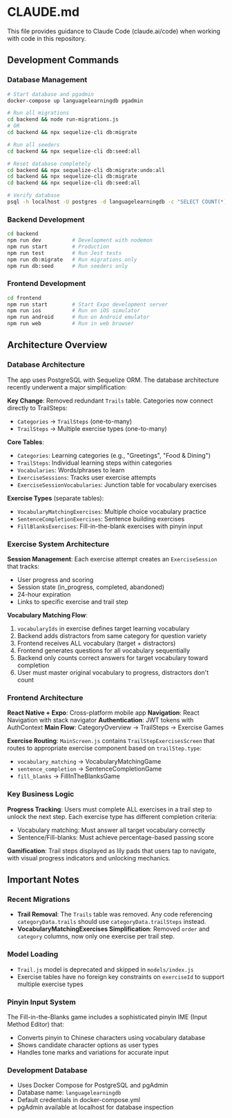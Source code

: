 # CLAUDE.md

This file provides guidance to Claude Code (claude.ai/code) when working with code in this repository.

## Development Commands

### Database Management
```bash
# Start database and pgadmin
docker-compose up languagelearningdb pgadmin

# Run all migrations
cd backend && node run-migrations.js
# OR
cd backend && npx sequelize-cli db:migrate

# Run all seeders  
cd backend && npx sequelize-cli db:seed:all

# Reset database completely
cd backend && npx sequelize-cli db:migrate:undo:all
cd backend && npx sequelize-cli db:migrate  
cd backend && npx sequelize-cli db:seed:all

# Verify database
psql -h localhost -U postgres -d languagelearningdb -c "SELECT COUNT(*) as vocabulary_count FROM \"Vocabularies\";"
```

### Backend Development
```bash
cd backend
npm run dev          # Development with nodemon
npm run start        # Production
npm run test         # Run Jest tests
npm run db:migrate   # Run migrations only
npm run db:seed      # Run seeders only
```

### Frontend Development  
```bash
cd frontend
npm run start        # Start Expo development server
npm run ios          # Run on iOS simulator
npm run android      # Run on Android emulator
npm run web          # Run in web browser
```

## Architecture Overview

### Database Architecture
The app uses PostgreSQL with Sequelize ORM. The database architecture recently underwent a major simplification:

**Key Change**: Removed redundant `Trails` table. Categories now connect directly to TrailSteps:
- `Categories` → `TrailSteps` (one-to-many)
- `TrailSteps` → Multiple exercise types (one-to-many)

**Core Tables**:
- `Categories`: Learning categories (e.g., "Greetings", "Food & Dining")
- `TrailSteps`: Individual learning steps within categories  
- `Vocabularies`: Words/phrases to learn
- `ExerciseSessions`: Tracks user exercise attempts
- `ExerciseSessionVocabularies`: Junction table for vocabulary exercises

**Exercise Types** (separate tables):
- `VocabularyMatchingExercises`: Multiple choice vocabulary practice
- `SentenceCompletionExercises`: Sentence building exercises
- `FillBlanksExercises`: Fill-in-the-blank exercises with pinyin input

### Exercise System Architecture

**Session Management**: Each exercise attempt creates an `ExerciseSession` that tracks:
- User progress and scoring
- Session state (in_progress, completed, abandoned)
- 24-hour expiration
- Links to specific exercise and trail step

**Vocabulary Matching Flow**:
1. `vocabularyIds` in exercise defines target learning vocabulary
2. Backend adds distractors from same category for question variety
3. Frontend receives ALL vocabulary (target + distractors)
4. Frontend generates questions for all vocabulary sequentially
5. Backend only counts correct answers for target vocabulary toward completion
6. User must master original vocabulary to progress, distractors don't count

### Frontend Architecture  

**React Native + Expo**: Cross-platform mobile app
**Navigation**: React Navigation with stack navigator
**Authentication**: JWT tokens with AuthContext
**Main Flow**: CategoryOverview → TrailSteps → Exercise Games

**Exercise Routing**: `MainScreen.js` contains `TrailStepExercisesScreen` that routes to appropriate exercise component based on `trailStep.type`:
- `vocabulary_matching` → VocabularyMatchingGame
- `sentence_completion` → SentenceCompletionGame  
- `fill_blanks` → FillInTheBlanksGame

### Key Business Logic

**Progress Tracking**: Users must complete ALL exercises in a trail step to unlock the next step. Each exercise type has different completion criteria:
- Vocabulary matching: Must answer all target vocabulary correctly
- Sentence/Fill-blanks: Must achieve percentage-based passing score

**Gamification**: Trail steps displayed as lily pads that users tap to navigate, with visual progress indicators and unlocking mechanics.

## Important Notes

### Recent Migrations
- **Trail Removal**: The `Trails` table was removed. Any code referencing `categoryData.trails` should use `categoryData.trailSteps` instead.
- **VocabularyMatchingExercises Simplification**: Removed `order` and `category` columns, now only one exercise per trail step.

### Model Loading
- `Trail.js` model is deprecated and skipped in `models/index.js`
- Exercise tables have no foreign key constraints on `exerciseId` to support multiple exercise types

### Pinyin Input System
The Fill-in-the-Blanks game includes a sophisticated pinyin IME (Input Method Editor) that:
- Converts pinyin to Chinese characters using vocabulary database
- Shows candidate character options as user types
- Handles tone marks and variations for accurate input

### Development Database
- Uses Docker Compose for PostgreSQL and pgAdmin
- Database name: `languagelearningdb`
- Default credentials in docker-compose.yml
- pgAdmin available at localhost for database inspection